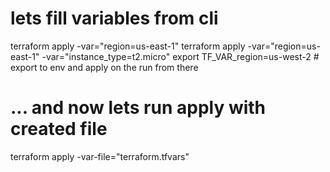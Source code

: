 # lets fill variables from cli
terraform apply -var="region=us-east-1"
terraform apply -var="region=us-east-1" -var="instance_type=t2.micro"
export TF_VAR_region=us-west-2 # export to env and apply on the run from there

# ... and now lets run apply with created file
terraform apply -var-file="terraform.tfvars"
